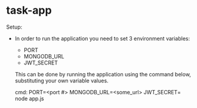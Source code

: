 # task-app

Setup:
- In order to run the application you need to set 3 environment variables:
  - PORT
  - MONGODB_URL
  - JWT_SECRET
  
  This can be done by running the application using the command below, substituting your own variable values.
  
  cmd: PORT=<port #> MONGODB_URL=<some_url> JWT_SECRET=<some secret> node app.js

